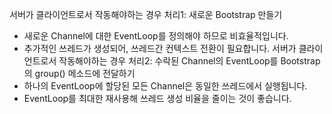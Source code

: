 서버가 클라이언트로서 작동해야하는 경우 처리1: 새로운 Bootstrap 만들기
- 새로운 Channel에 대한 EventLoop를 정의해야 하므로 비효율적입니다.
- 추가적인 쓰레드가 생성되어, 쓰레드간 컨텍스트 전환이 필요합니다.
서버가 클라이언트로서 작동해야하는 경우 처리2: 수락된 Channel의 EventLoop를 Bootstrap의 group() 메소드에 전달하기
- 하나의 EventLoop에 할당된 모든 Channel은 동일한 쓰레드에서 실행됩니다.
- EventLoop를 최대한 재사용해 쓰레드 생성 비율을 줄이는 것이 좋습니다.
